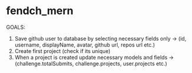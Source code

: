 # fendch_mern

GOALS:

1) Save github user to database by selecting necessary fields only -> (id, username, displayName, avatar, github url, repos url etc.)
2) Create first project (check if its unique)
3) When a project is created update necessary models and fields -> (challenge.totalSubmits, challenge.projects, user.projects etc.)
